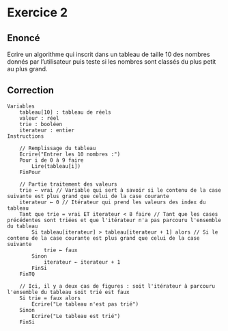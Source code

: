 # Exercice 2

## Enoncé

Ecrire un algorithme qui inscrit dans un tableau de taille 10 des nombres donnés par l’utilisateur puis teste si les nombres sont classés du plus petit au plus grand.

## Correction

```
Variables
    tableau[10] : tableau de réels
    valeur : réel
    trie : booléen
    iterateur : entier
Instructions

    // Remplissage du tableau
    Ecrire("Entrer les 10 nombres :")
    Pour i de 0 à 9 faire
        Lire(tableau[i])
    FinPour
        
    // Partie traitement des valeurs
    trie ← vrai // Variable qui sert à savoir si le contenu de la case suivante est plus grand que celui de la case courante
    iterateur ← 0 // Itérateur qui prend les valeurs des index du tableau
    Tant que trie = vrai ET iterateur < 8 faire // Tant que les cases précédentes sont triées et que l'itérateur n'a pas parcouru l'ensemble du tableau
        Si tableau[iterateur] > tableau[iterateur + 1] alors // Si le contenu de la case courante est plus grand que celui de la case suivante
            trie ← faux
        Sinon
            iterateur ← iterateur + 1
        FinSi
    FinTQ

    // Ici, il y a deux cas de figures : soit l'itérateur à parcouru l'ensemble du tableau soit trié est faux
    Si trie = faux alors
        Ecrire("Le tableau n'est pas trié")
    Sinon
        Ecrire("Le tableau est trié")
    FinSi
```